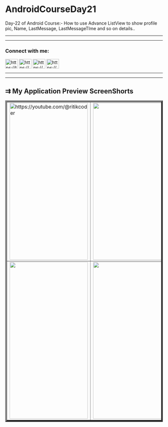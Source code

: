 # AndroidCourseDay21
Day-22 of Android Course:- How to use Advance ListView to show profile pic, Name, LastMessage, LastMessageTIme and so on details.. 
<hr><hr>
<h3 align="left">Connect with me:</h3>
<p align="left">
<a href="https://twitter.com/https://twitter.com/home" target="blank"><img align="center" src="https://raw.githubusercontent.com/rahuldkjain/github-profile-readme-generator/master/src/images/icons/Social/twitter.svg" alt="https://twitter.com/home" height="30" width="40" /></a>
<a href="https://linkedin.com/in/https://www.linkedin.com/feed/" target="blank"><img align="center" src="https://raw.githubusercontent.com/rahuldkjain/github-profile-readme-generator/master/src/images/icons/Social/linked-in-alt.svg" alt="https://www.linkedin.com/feed/" height="30" width="40" /></a>
<a href="https://instagram.com/https://www.instagram.com/ritikcoder/" target="blank"><img align="center" src="https://raw.githubusercontent.com/rahuldkjain/github-profile-readme-generator/master/src/images/icons/Social/instagram.svg" alt="https://www.instagram.com/ritikcoder/" height="30" width="40" /></a>
<a href="https://www.youtube.com/c/https://youtube.com/@ritikcoder" target="blank"><img align="center" src="https://raw.githubusercontent.com/rahuldkjain/github-profile-readme-generator/master/src/images/icons/Social/youtube.svg" alt="https://youtube.com/@ritikcoder" height="30" width="40" /></a>
</p>
<hr><hr>
<h2>&#8649 My Application Preview ScreenShorts</h2>
<table border="5px" style="border-collapse: collapse;">
  <tr>
    <td>
      <img align="center" src="https://github.com/CodeWithRitikCoder/AndroidCourseDay21/blob/master/project21_screenshorts/project21_screenshort1.jpg?raw=true" alt="https://youtube.com/@ritikcoder" height="500" width="250" />
    </td>
    <td>
      <img align="center" src="https://github.com/CodeWithRitikCoder/AndroidCourseDay21/blob/master/project21_screenshorts/project21_screenshort2.jpg?raw=true" height="500" width="250" />
    </td>
    <td>
      <img align="center" src="https://github.com/CodeWithRitikCoder/AndroidCourseDay21/blob/master/project21_screenshorts/project21_screenshort3.jpg?raw=true" height="500" width="250" />
    </td>
  </tr>
  <tr>
    <td>
      <img align="center" src="https://github.com/CodeWithRitikCoder/AndroidCourseDay21/blob/master/project21_screenshorts/project21_screenshort4.jpg?raw=true" height="500" width="250" />
    </td>
    <td>
      <img align="center" src="https://github.com/CodeWithRitikCoder/AndroidCourseDay21/blob/master/project21_screenshorts/project21_screenshort5.jpg?raw=true" height="500" width="250" />
    </td>
    <td>
      <img align="center" src="https://github.com/CodeWithRitikCoder/AndroidCourseDay21/blob/master/project21_screenshorts/project21_screenshort6.jpg?raw=true" height="500" width="250" />
    </td>
  </tr>
</table>
<!-- <img align="center" src="https://github.com/CodeWithRitikCoder/AndroidCourseDay21/blob/master/project21_screenshorts/project21_screenshort1.jpg?raw=true" alt="https://youtube.com/@ritikcoder" height="500" width="250" /> -->
<!-- <img align="center" src="https://github.com/CodeWithRitikCoder/AndroidCourseDay21/blob/master/project21_screenshorts/project21_screenshort2.jpg?raw=true" height="500" width="250" />
 -->
